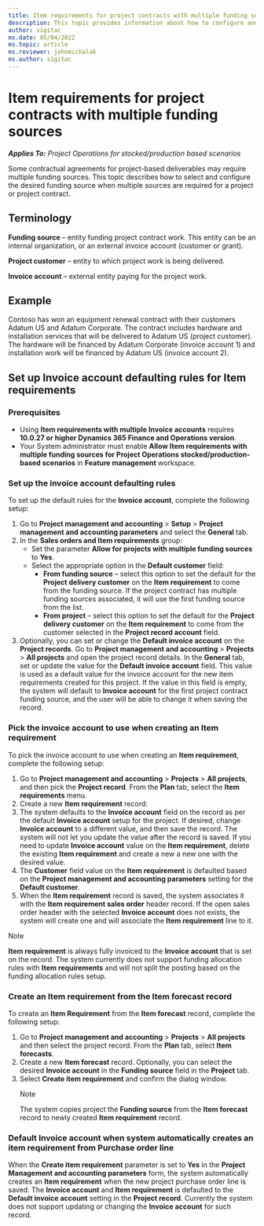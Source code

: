 ```yaml
---
title: Item requirements for project contracts with multiple funding sources
description: This topic provides information about how to configure and use Item requirements with multiple funding sources.
author: sigitac
ms.date: 05/04/2022
ms.topic: article
ms.reviewer: johnmichalak
ms.author: sigitac
---
```


# Item requirements for project contracts with multiple funding sources

_**Applies To:** Project Operations for stocked/production based scenarios_

Some contractual agreements for project-based deliverables may require multiple funding sources. This topic describes how to select and configure the desired funding source when multiple sources are required for a project or project contract.

## Terminology

**Funding source** – entity funding project contract work. This entity can be an internal organization, or an external invoice account (customer or grant).

**Project customer** – entity to which project work is being delivered.

**Invoice account** – external entity paying for the project work.

## Example

Contoso has won an equipment renewal contract with their customers Adatum US and Adatum Corporate. The contract includes hardware and installation services that will be delivered to Adatum US (project customer). The hardware will be financed by Adatum Corporate (invoice account 1) and installation work will be financed by Adatum US (invoice account 2).

## Set up Invoice account defaulting rules for Item requirements

### Prerequisites

- Using **Item requirements with multiple Invoice accounts** requires **10.0.27 or higher Dynamics 365 Finance and Operations version**.
- Your System administrator must enable **Allow Item requirements with multiple funding sources for Project Operations stocked/production-based scenarios** in **Feature management** workspace.

### Set up the invoice account defaulting rules

To set up the default rules for the **Invoice account**, complete the following setup:
1. Go to  **Project management and accounting** \> **Setup** \> **Project management and accounting parameters** and select the **General** tab.
1. In the **Sales orders and Item requirements** group:
   - Set the parameter **Allow for projects with multiple funding sources** to **Yes**.
   - Select the appropriate option in the **Default customer** field:
     - **From funding source** – select this option to set the default for the **Project delivery customer** on the **Item requirement** to come from the funding source. If the project contract has multiple funding sources associated, it will use the first funding source from the list.
     - **From project** – select this option to set the default for the **Project delivery customer** on the **Item requirement** to come from the customer selected in the **Project record account** field.
1. Optionally, you can set or change the **Default invoice account** on the **Project records**. Go to **Project management and accounting** \> **Projects**  \> **All projects** and open the project record details. In the **General** tab, set or update the value for the **Default invoice account** field. This value is used as a default value for the invoice account for the new item requirements created for this project. If the value in this field is empty, the system will default to **Invoice account** for the first project contract funding source, and the user will be able to change it when saving the record.

### Pick the invoice account to use when creating an Item requirement

To pick the invoice account to use when creating an **Item requirement**, complete the following setup:
1. Go to **Project management and accounting** \>  **Projects** \> **All projects**, and then pick the **Project record**. From the **Plan** tab, select the **Item requirements** menu.
1. Create a new **Item requirement** record:
  1. The system defaults to the **Invoice account** field on the record as per the default **Invoice account** setup for the project. If desired, change **Invoice account** to a different value, and then save the record. The system will not let you update the value after the record is saved. If you need to update **Invoice account** value on the **Item requirement**, delete the existing **Item requirement** and create a new a new one with the desired value.
  1. The **Customer** field value on the **Item requirement** is defaulted based on the **Project management and accounting parameters** setting for the **Default customer**.
1. When the **Item requirement** record is saved, the system associates it with the **Item requirement sales order** header record. If the open sales order header with the selected **Invoice account** does not exists, the system will create one and will associate the **Item requirement** line to it.

> [!NOTE]
> **Item requirement** is always fully invoiced to the **Invoice account** that is set on the record. The system currently does not support funding allocation rules with **Item requirements** and will not split the posting based on the funding allocation rules setup.

### Create an Item requirement from the Item forecast record

To create an **Item Requirement** from the **Item forecast** record, complete the following setup:
1. Go to **Project management and accounting** \> **Projects** \> **All projects** and then select the project record. From the **Plan** tab, select **Item forecasts**.
1. Create a new **Item forecast** record. Optionally, you can select the desired **Invoice account** in the **Funding source** field in the **Project** tab.
1. Select **Create item requirement** and confirm the dialog window. 
   > [!NOTE]
   > The system copies project the **Funding source** from the **Item forecast** record to newly created **Item requirement** record.

### Default Invoice account when system automatically creates an item requirement from Purchase order line

When the **Create item requirement** parameter is set to **Yes** in the **Project Management and accounting parameters** form, the system automatically creates an **Item requirement** when the new project purchase order line is saved. The **Invoice account** and **Item requirement** is defaulted to the **Default invoice account** setting in the **Project record**. Currently the system does not support updating or changing the **Invoice account** for such record.
